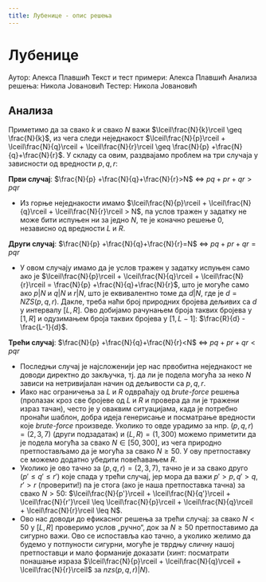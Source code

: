 ```yaml
---
title: Лубенице - опис решења
---
```


# Лубенице

Аутор: Алекса Плавшић
Текст и тест примери: Алекса Плавшић
Анализа решења: Никола Јовановић
Тестер: Никола Јовановић

## Анализа
Приметимо да за свако $k$ и свако $N$ важи $\lceil\frac{N}{k}\rceil \geq \frac{N}{k}$, из чега следи неједнакост $\lceil\frac{N}{p}\rceil + \lceil\frac{N}{q}\rceil + \lceil\frac{N}{r}\rceil \geq \frac{N}{p} +\frac{N}{q}+\frac{N}{r}$. У складу са овим, раздвајамо проблем на три случаја у зависности од вредности $p,q,r$:

**Први случај**: $\frac{N}{p} +\frac{N}{q}+\frac{N}{r}>N$ $\Leftrightarrow$ $pq+pr+qr > pqr$
- Из горње неједнакости имамо $\lceil\frac{N}{p}\rceil + \lceil\frac{N}{q}\rceil + \lceil\frac{N}{r}\rceil > N$, па услов тражен у задатку не може бити испуњен ни за једно $N$, те је коначно решење $0$, независно од вредности $L$ и $R$.

**Други случај**: $\frac{N}{p} +\frac{N}{q}+\frac{N}{r}=N$ $\Leftrightarrow$ $pq+pr+qr = pqr$
- У овом случају имамо да је услов тражен у задатку испуњен само ако је $\lceil\frac{N}{p}\rceil + \lceil\frac{N}{q}\rceil + \lceil\frac{N}{r}\rceil = \frac{N}{p} +\frac{N}{q}+\frac{N}{r}$, што је могуће само ако $p|N$ и $q|N$ и $r|N$, што је еквивалентно томе да $d | N$, где је $d=NZS(p,q,r)$. Дакле, треба наћи број природних бројева дељивих са $d$ у интервалу $[L,R]$. Ово добијамо рачунањем броја таквих бројева у $[1,R]$ и одузимањем броја таквих бројева у $[1,L-1]$:  $\frac{R}{d} - \frac{L-1}{d}$.

**Трећи случај**: $\frac{N}{p} +\frac{N}{q}+\frac{N}{r}<N$ $\Leftrightarrow$ $pq+pr+qr < pqr$
- Последњи случај је најсложенији јер нас првобитна неједнакост не доводи директно до закључка, тј. да ли је подела могућа за неко $N$ зависи на нетривијалан начин од дељивости са $p,q,r$. 
- Иако нас ограничења за $L$ и $R$ одвраћају од *brute-force* решења (пролазак кроз све бројеве од $L$ и $R$ и провера да ли је тражени израз тачан), често је у оваквим ситуацијама, када је потребно пронаћи шаблон, добра идеја генерисање и посматрање вредности које *brute-force* произведе. Уколико то овде урадимо за нпр. $(p,q,r)=(2,3,7)$ (други подзадатак) и $(L,R)=(1,300)$ можемо приметити да је подела могућа за свако $N \in [50, 300]$, из чега природно претпостављамо да је могућа за свако $N \geq 50$. У ову претпоставку се можемо додатно убедити повећавањем $R$.
- Уколико је ово тачно за $(p,q,r)=(2,3,7)$, тачно је и за свако друго $(p' \leq q' \leq r')$ које спада у трећи случај, јер мора да важи $p'>p, q'>q, r'>r$ (проверити!) па је стога (ако је наша претпоставка тачна) за свако  $N > 50$: $\lceil\frac{N}{p'}\rceil + \lceil\frac{N}{q'}\rceil + \lceil\frac{N}{r'}\rceil \leq \lceil\frac{N}{p}\rceil + \lceil\frac{N}{q}\rceil + \lceil\frac{N}{r}\rceil  \leq N$.
- Ово нас доводи до ефикасног решења за трећи случај: за свако $N < 50$ у $[L,R]$ проверимо услов „ручно“, док за $N \geq 50$ претпоставимо да сигурно важи. Ово се испоставља као тачно, а уколико желимо да будемо у потпуности сигурни, могуће је тврдњу сличну нашој претпоставци и мало форманије доказати (хинт: посматрати понашање израза $\lceil\frac{N}{p}\rceil + \lceil\frac{N}{q}\rceil + \lceil\frac{N}{r}\rceil$ за $nzs(p,q,r)|N$).
